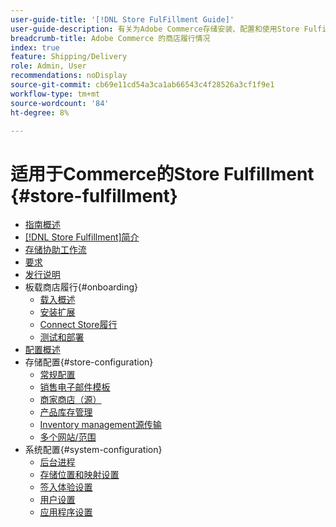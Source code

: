 ```yaml
---
user-guide-title: '[!DNL Store FulFillment Guide]'
user-guide-description: 有关为Adobe Commerce存储安装、配置和使用Store Fulfillment的详细信息。
breadcrumb-title: Adobe Commerce 的商店履行情况
index: true
feature: Shipping/Delivery
role: Admin, User
recommendations: noDisplay
source-git-commit: cb69e11cd54a3ca1ab66543c4f28526a3cf1f9e1
workflow-type: tm+mt
source-wordcount: '84'
ht-degree: 8%

---
```



# 适用于Commerce的Store Fulfillment {#store-fulfillment}

- [指南概述](guide-overview.md)
- [ [!DNL Store Fulfillment]简介](introduction.md)
- [存储协助工作流](store-assist-modules.md)
- [要求](solution-requirements.md)
- [发行说明](release-notes.md)
- 板载商店履行{#onboarding}
   - [载入概述](onboard.md)
   - [安装扩展](install.md)
   - [Connect Store履行](connect-set-up-service.md)
   - [测试和部署](test-and-deploy.md)
- [配置概述](service-config-settings-overview.md)
- 存储配置{#store-configuration}
   - [常规配置](enable-general.md)
   - [销售电子邮件模板](sales-emails.md)
   - [商家商店（源）](merchant-store-configuration.md)
   - [产品库存管理](product-stock.md)
   - [Inventory management源传输](inventory-stock-transfer.md)
   - [多个网站/范围](multi-site-and-scope-config.md)
- 系统配置{#system-configuration}
   - [后台进程](background-processes.md)
   - [存储位置和映射设置](store-location-map-provider-setup.md)
   - [签入体验设置](check-in-experience-setup.md)
   - [用户设置](user-setup.md)
   - [应用程序设置](app-setup.md)


